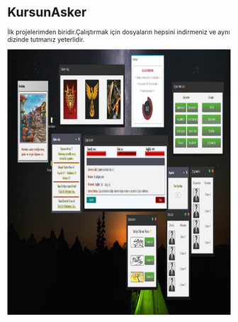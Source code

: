 # KursunAsker
İlk projelerimden biridir.Çalıştırmak için dosyaların hepsini indirmeniz ve aynı dizinde tutmanız yeterlidir.

<img src="https://github.com/Koschei97/KursunAsker/blob/c8af893b46b7786a4bb087b7e500bc9b7791e1b7/2.PNG" alt="alt text" width="800" height="600">
